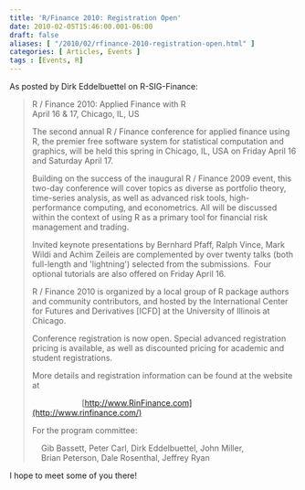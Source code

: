 ```yaml
---
title: 'R/Finance 2010: Registration Open'
date: 2010-02-05T15:46:00.001-06:00
draft: false
aliases: [ "/2010/02/rfinance-2010-registration-open.html" ]
categories: [ Articles, Events ]
tags : [Events, R]
---
```


As posted by Dirk Eddelbuettel on R-SIG-Finance:  
  

> R / Finance 2010: Applied Finance with R  
> April 16 & 17, Chicago, IL, US  
>   
> The second annual R / Finance conference for applied finance using R, the premier free software system for statistical computation and graphics, will be held this spring in Chicago, IL, USA on Friday April 16 and Saturday April 17.  
>   
> Building on the success of the inaugural R / Finance 2009 event, this two-day conference will cover topics as diverse as portfolio theory, time-series analysis, as well as advanced risk tools, high-performance computing, and econometrics. All will be discussed within the context of using R as a primary tool for financial risk management and trading.  
>   
> Invited keynote presentations by Bernhard Pfaff, Ralph Vince, Mark Wildi and Achim Zeileis are complemented by over twenty talks (both full-length and 'lightning') selected from the submissions.  Four optional tutorials are also offered on Friday April 16.  
>   
> R / Finance 2010 is organized by a local group of R package authors and community contributors, and hosted by the International Center for Futures and Derivatives \[ICFD\] at the University of Illinois at Chicago.  
>   
> Conference registration is now open. Special advanced registration pricing is available, as well as discounted pricing for academic and student registrations.  
>   
> More details and registration information can be found at the website at  
>   
>                       [http://www.RinFinance.com](http://www.rinfinance.com/)  
>   
> For the program committee:  
>   
>     Gib Bassett, Peter Carl, Dirk Eddelbuettel, John Miller,  
>     Brian Peterson, Dale Rosenthal, Jeffrey Ryan

  
I hope to meet some of you there!

